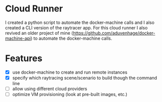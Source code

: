 # Cloud Runner
I created a python script to automate the docker-machine calls and I also created a CLI version of the raytracer app.
For this cloud runner I also revived an older project of mine (https://github.com/aduvenhage/docker-machine-api) to automate the docker-machine calls.

# Features
- [x] use docker-machine to create and run remote instances
- [x] specify which raytracing scene/scenario to build though the command line
- [ ] allow using different cloud providers
- [ ] optimize VM provisioning (look at pre-built images, etc.)
